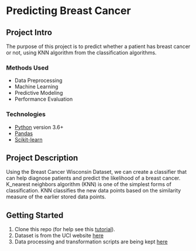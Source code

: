 # Predicting Breast Cancer


## Project Intro
The purpose of this project is to predict whether a patient has breast cancer or not, using KNN algorithm from the classification algorithms.

### Methods Used
* Data Preprocessing
* Machine Learning
* Predictive Modeling
* Performance Evaluation

### Technologies
* [Python](https://www.python.org/) version 3.6+
* [Pandas](https://pandas.pydata.org/)
* [Scikit-learn](https://scikit-learn.org/stable/)

## Project Description
Using the Breast Cancer Wisconsin Dataset, we can create a classifier that can help diagnose patients and predict the likelihood of a breast cancer.
K_nearest neighbors algorithm (KNN) is one of the simplest forms of classification. KNN classifies the new data points based on the similarity measure of the earlier stored data points.


## Getting Started

1. Clone this repo (for help see this [tutorial](https://help.github.com/articles/cloning-a-repository/)).
2. Dataset is from the UCI website [here](https://archive.ics.uci.edu/ml/machine-learning-databases/breast-cancer-wisconsin/)
3. Data processing and transformation scripts are being kept [here](https://github.com/Unisepp/Data_Mining_Exercises/blob/main/KNN_BreastCancer/BreastCancer_KNN.py)



